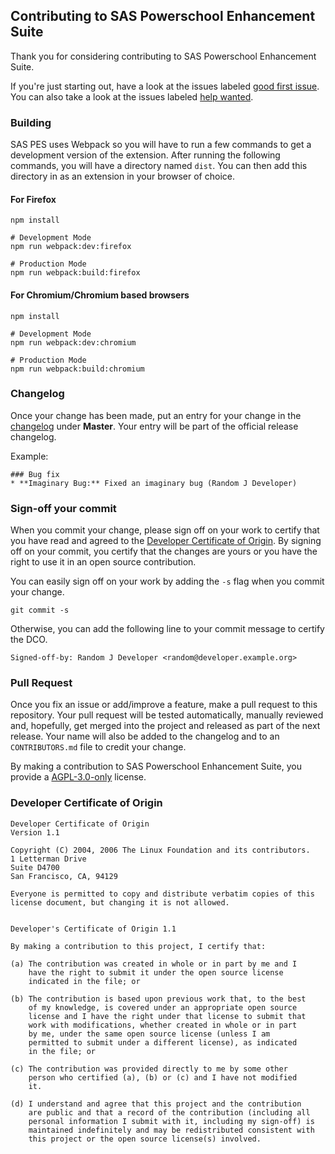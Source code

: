 ## Contributing to SAS Powerschool Enhancement Suite

Thank you for considering contributing to SAS Powerschool Enhancement Suite.

If you're just starting out, have a look at the issues labeled [good first issue](https://github.com/gary-kim/saspes/labels/good%20first%20issue). You can also take a look at the issues labeled [help wanted](https://github.com/gary-kim/saspes/labels/help%20wanted).

### Building
SAS PES uses Webpack so you will have to run a few commands to get a development version of the extension. After running the following commands, you will have a directory named `dist`. You can then add this directory in as an extension in your browser of choice.

#### For Firefox
```
npm install

# Development Mode
npm run webpack:dev:firefox

# Production Mode
npm run webpack:build:firefox
```

#### For Chromium/Chromium based browsers
```
npm install

# Development Mode
npm run webpack:dev:chromium

# Production Mode
npm run webpack:build:chromium
```

### Changelog

Once your change has been made, put an entry for your change in the [changelog](/CHANGELOG.md) under **Master**. Your entry will be part of the official release changelog.

Example:
```
### Bug fix
* **Imaginary Bug:** Fixed an imaginary bug (Random J Developer)
```

### Sign-off your commit

When you commit your change, please sign off on your work to certify that you have read and agreed to the [Developer Certificate of Origin](#developer-certificate-of-origin). By signing off on your commit, you certify that the changes are yours or you have the right to use it in an open source contribution.

You can easily sign off on your work by adding the `-s` flag when you commit your change.
```
git commit -s
```
Otherwise, you can add the following line to your commit message to certify the DCO.
```
Signed-off-by: Random J Developer <random@developer.example.org>
```

### Pull Request

Once you fix an issue or add/improve a feature, make a pull request to this repository. Your pull request will be tested automatically, manually reviewed and, hopefully, get merged into the project and released as part of the next release. Your name will also be added to the changelog and to an `CONTRIBUTORS.md` file to credit your change.

By making a contribution to SAS Powerschool Enhancement Suite, you provide a [AGPL-3.0-only](/LICENSE) license.

### Developer Certificate of Origin
```
Developer Certificate of Origin
Version 1.1

Copyright (C) 2004, 2006 The Linux Foundation and its contributors.
1 Letterman Drive
Suite D4700
San Francisco, CA, 94129

Everyone is permitted to copy and distribute verbatim copies of this
license document, but changing it is not allowed.


Developer's Certificate of Origin 1.1

By making a contribution to this project, I certify that:

(a) The contribution was created in whole or in part by me and I
    have the right to submit it under the open source license
    indicated in the file; or

(b) The contribution is based upon previous work that, to the best
    of my knowledge, is covered under an appropriate open source
    license and I have the right under that license to submit that
    work with modifications, whether created in whole or in part
    by me, under the same open source license (unless I am
    permitted to submit under a different license), as indicated
    in the file; or

(c) The contribution was provided directly to me by some other
    person who certified (a), (b) or (c) and I have not modified
    it.

(d) I understand and agree that this project and the contribution
    are public and that a record of the contribution (including all
    personal information I submit with it, including my sign-off) is
    maintained indefinitely and may be redistributed consistent with
    this project or the open source license(s) involved.

```
